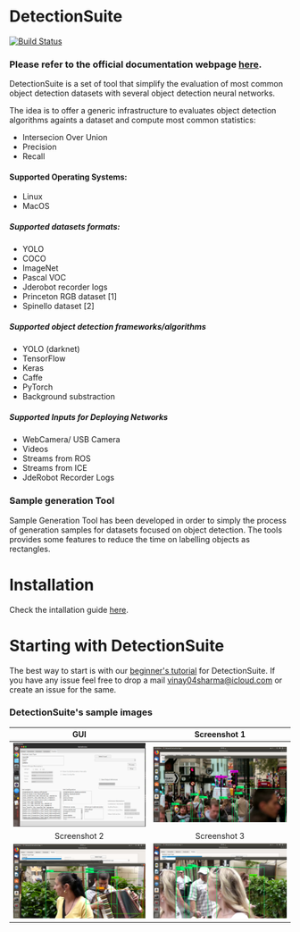 # DetectionSuite 

[![Build Status](https://travis-ci.org/JdeRobot/DetectionSuite.svg?branch=master)](https://travis-ci.org/JdeRobot/DetectionSuite)

### Please refer to the official documentation webpage [here](https://jderobot.github.io/DetectionSuite/).

DetectionSuite is a set of tool that simplify the evaluation of most common object detection datasets with several object detection neural networks.

The idea is to offer a generic infrastructure to evaluates object detection algorithms againts a dataset and compute most common statistics:
* Intersecion Over Union
* Precision
* Recall

#### Supported Operating Systems:
* Linux
* MacOS


##### Supported datasets formats:
* YOLO
* COCO
* ImageNet
* Pascal VOC
* Jderobot recorder logs
* Princeton RGB dataset [1]
* Spinello dataset [2]

##### Supported object detection frameworks/algorithms
* YOLO (darknet)
* TensorFlow
* Keras
* Caffe
* PyTorch
* Background substraction

##### Supported Inputs for Deploying Networks
* WebCamera/ USB Camera
* Videos
* Streams from ROS
* Streams from ICE
* JdeRobot Recorder Logs


### Sample generation Tool
Sample Generation Tool has been developed in order to simply the process of generation samples for datasets focused on object detection. The tools provides some features to reduce the time on labelling objects as rectangles.


# Installation

Check the intallation guide [here](https://jderobot.github.io/DetectionSuite/installation/).

# Starting with DetectionSuite
The best way to start is with our [beginner's tutorial](https://jderobot.github.io/DetectionSuite/functionality/tutorial/) for DetectionSuite.
If you have any issue feel free to drop a mail <vinay04sharma@icloud.com> or create an issue for the same.

### DetectionSuite's sample images

GUI             |  Screenshot 1
:-------------------------:|:-------------------------:
![](./docs/assets/images/detection_suite_gui.png)  |  ![](./docs/assets/images/screen1.png)   
Screenshot 2             |  Screenshot 3
![](./docs/assets/images/screen2.png) |  ![](./docs/assets/images/screen3.png)


